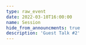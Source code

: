 ```yaml
---
type: raw_event
date: 2022-03-10T16:00:00
name: Session
hide_from_announcments: true
description: 'Guest Talk #2'
---
```

